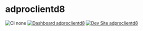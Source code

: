 # adproclientd8

![CI none](https://img.shields.io/badge/ci-none-orange.svg)
[![Dashboard adproclientd8](https://img.shields.io/badge/dashboard-adproclientd8-yellow.svg)](https://dashboard.pantheon.io/sites/8ece9f07-5a05-44bb-be1c-eecfe8626c4e#dev/code)
[![Dev Site adproclientd8](https://img.shields.io/badge/site-adproclientd8-blue.svg)](http://dev-adproclientd8.pantheonsite.io/)